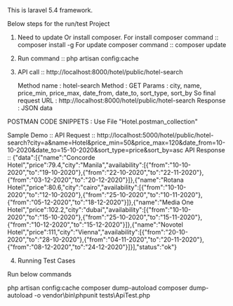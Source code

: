This is laravel 5.4 framework.

Below steps for the run/test Project



1. Need to update Or install composer. 
	For install composer command :: composer install -g
	For update composer command :: composer update

2.  Run command :: php artisan config:cache

3. API call :: http://localhost:8000/hotel/public/hotel-search
   
   Method name : hotel-search
   Method : GET
   Params : city, name, price_min, price_max, date_from, date_to, sort_type, sort_by
   So final request URL : http://localhost:8000/hotel/public/hotel-search
   Response : JSON data

POSTMAN CODE SNIPPETS : Use File "Hotel.postman_collection"

Sample Demo ::
API Request :: http://localhost:5000/hotel/public/hotel-search?city=a&name=Hotel&price_min=50&price_max=120&date_from=10-10-2020&date_to=15-10-2020&sort_type=price&sort_by=asc
API Response :: {"data":[{"name":"Concorde Hotel","price":79.4,"city":"Manila","availability":[{"from":"10-10-2020","to":"19-10-2020"},{"from":"22-10-2020","to":"22-11-2020"},{"from":"03-12-2020","to":"20-12-2020"}]},{"name":"Rotana Hotel","price":80.6,"city":"cairo","availability":[{"from":"10-10-2020","to":"12-10-2020"},{"from":"25-10-2020","to":"10-11-2020"},{"from":"05-12-2020","to":"18-12-2020"}]},{"name":"Media One Hotel","price":102.2,"city":"dubai","availability":[{"from":"10-10-2020","to":"15-10-2020"},{"from":"25-10-2020","to":"15-11-2020"},{"from":"10-12-2020","to":"15-12-2020"}]},{"name":"Novotel Hotel","price":111,"city":"Vienna","availability":[{"from":"20-10-2020","to":"28-10-2020"},{"from":"04-11-2020","to":"20-11-2020"},{"from":"08-12-2020","to":"24-12-2020"}]}],"status":"ok"}

4. Running Test Cases

Run below commands

php artisan config:cache
composer dump-autoload
composer dump-autoload -o
vendor\bin\phpunit tests\ApiTest.php


